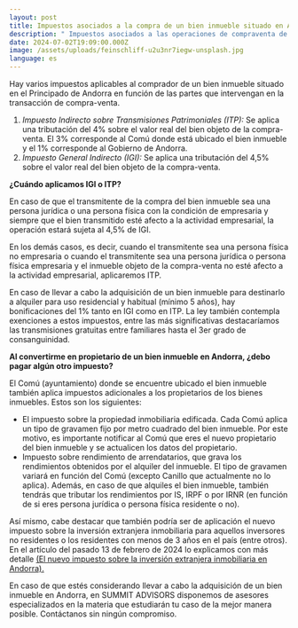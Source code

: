 ```yaml
---
layout: post
title: Impuestos asociados a la compra de un bien inmueble situado en Andorra
description: " Impuestos asociados a las operaciones de compraventa de inmuebles."
date: 2024-07-02T19:09:00.000Z
image: /assets/uploads/feinschliff-u2u3nr7iegw-unsplash.jpg
language: es
---
```

Hay varios impuestos aplicables al comprador de un bien inmueble situado en el Principado de Andorra en función de las partes que intervengan en la transacción de compra-venta.

1. *Impuesto Indirecto sobre Transmisiones Patrimoniales (ITP):* Se aplica una tributación del 4% sobre el valor real del bien objeto de la compra-venta. El 3% corresponde al Comú donde está ubicado el bien inmueble y el 1% corresponde al Gobierno de Andorra.
2. *Impuesto General Indirecto (IGI):* Se aplica una tributación del 4,5% sobre el valor real del bien objeto de la compra-venta.

**¿Cuándo aplicamos IGI o ITP?**

En caso de que el transmitente de la compra del bien inmueble sea una persona jurídica o una persona física con la condición de empresaria y siempre que el bien transmitido esté afecto a la actividad empresarial, la operación estará sujeta al 4,5% de IGI.

En los demás casos, es decir, cuando el transmitente sea una persona física no empresaria o cuando el transmitente sea una persona jurídica o persona física empresaria y el inmueble objeto de la compra-venta no esté afecto a la actividad empresarial, aplicaremos ITP.

En caso de llevar a cabo la adquisición de un bien inmueble para destinarlo a alquiler para uso residencial y habitual (mínimo 5 años), hay bonificaciones del 1% tanto en IGI como en ITP. La ley también contempla exenciones a estos impuestos, entre las más significativas destacaríamos las transmisiones gratuitas entre familiares hasta el 3er grado de consanguinidad.

**Al convertirme en propietario de un bien inmueble en Andorra, ¿debo pagar algún otro impuesto?**

El Comú (ayuntamiento) donde se encuentre ubicado el bien inmueble también aplica impuestos adicionales a los propietarios de los bienes inmuebles. Estos son los siguientes: 

* El impuesto sobre la propiedad inmobiliaria edificada. Cada Comú aplica un tipo de gravamen fijo por metro cuadrado del bien inmueble. Por este motivo, es importante notificar al Comú que eres el nuevo propietario del bien inmueble y se actualicen los datos del propietario. 
* Impuesto sobre rendimiento de arrendatarios, que grava los rendimientos obtenidos por el alquiler del inmueble. El tipo de gravamen variará en función del Comú (excepto Canillo que actualmente no lo aplica). Además, en caso de que alquiles el bien inmueble, también tendrás que tributar los rendimientos por IS, IRPF o por IRNR (en función de si eres persona jurídica o persona física residente o no).

Así mismo, cabe destacar que también podría ser de aplicación el nuevo impuesto sobre la inversión extranjera inmobiliaria para aquellos inversores no residentes o los residentes con menos de 3 años en el país (entre otros). En el artículo del pasado 13 de febrero de 2024 lo explicamos con más detalle [(El nuevo impuesto sobre la inversión extranjera inmobiliaria en Andorra).](https://summitadvisors.ad/es/blog/2024-02-13-el-nuevo-impuesto-sobre-la-inversi%C3%B3n-immobili%C3%A0ria-estrangera-en-andorra)

En caso de que estés considerando llevar a cabo la adquisición de un bien inmueble en Andorra, en SUMMIT ADVISORS disponemos de asesores especializados en la materia que estudiarán tu caso de la mejor manera posible. Contáctanos sin ningún compromiso.
